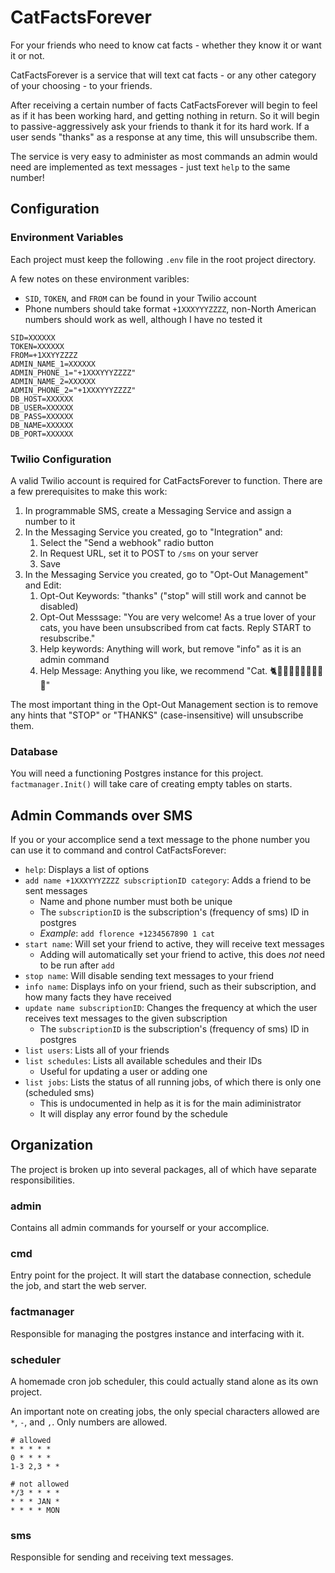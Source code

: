 # CatFactsForever

For your friends who need to know cat facts - whether they know it or want it or not.

CatFactsForever is a service that will text cat facts - or any other category of your choosing - to your friends. 

After receiving a certain number of facts CatFactsForever will begin to feel as if it has been working hard, and getting nothing in return. So it will begin to passive-aggressively ask your friends to thank it for its hard work. If a user sends "thanks" as a response at any time, this will unsubscribe them.

The service is very easy to administer as most commands an admin would need are implemented as text messages - just text `help` to the same number!

## Configuration

### Environment Variables

Each project must keep the following `.env` file in the root project directory.

A few notes on these environment varibles:

* `SID`, `TOKEN`, and `FROM` can be found in your Twilio account
* Phone numbers should take format `+1XXXYYYZZZZ`, non-North American numbers should work as well, although I have no tested it

```
SID=XXXXXX
TOKEN=XXXXXX
FROM=+1XXYYZZZZ
ADMIN_NAME_1=XXXXXX
ADMIN_PHONE_1="+1XXXYYYZZZZ"
ADMIN_NAME_2=XXXXXX
ADMIN_PHONE_2="+1XXXYYYZZZZ"
DB_HOST=XXXXXX
DB_USER=XXXXXX
DB_PASS=XXXXXX
DB_NAME=XXXXXX
DB_PORT=XXXXXX
```

### Twilio Configuration

A valid Twilio account is required for CatFactsForever to function. There are a few prerequisites to make this work:

1. In programmable SMS, create a Messaging Service and assign a number to it
2. In the Messaging Service you created, go to "Integration" and:
   1. Select the "Send a webhook" radio button
   2. In Request URL, set it to POST to `/sms` on your server
   3. Save
3. In the Messaging Service you created, go to "Opt-Out Management" and Edit:
   1. Opt-Out Keywords: "thanks" ("stop" will still work and cannot be disabled)
   2. Opt-Out Messsage: "You are very welcome! As a true lover of your cats, you have been unsubscribed from cat facts. Reply START to resubscribe."
   3. Help keywords: Anything will work, but remove "info" as it is an admin command
   4. Help Message: Anything you like, we recommend "Cat. 🐈🐆🐅🐱🙀😺😹😸😽😻"

The most important thing in the Opt-Out Management section is to remove any hints that "STOP" or "THANKS" (case-insensitive) will unsubscribe them.

### Database

You will need a functioning Postgres instance for this project. `factmanager.Init()` will take care of creating empty tables on starts.

## Admin Commands over SMS

If you or your accomplice send a text message to the phone number you can use it to command and control CatFactsForever:

* `help`: Displays a list of options
* `add name +1XXXYYYZZZZ subscriptionID category`: Adds a friend to be sent messages
  * Name and phone number must both be unique
  * The `subscriptionID` is the subscription's (frequency of sms) ID in postgres 
  * *Example*: `add florence +1234567890 1 cat`
* `start name`: Will set your friend to active, they will receive text messages
  * Adding will automatically set your friend to active, this does *not* need to be run after `add`
* `stop name`: Will disable sending text messages to your friend
* `info name`: Displays info on your friend, such as their subscription, and how many facts they have received
* `update name subscriptionID`: Changes the frequency at which the user receives text messages to the given subscription
  * The `subscriptionID` is the subscription's (frequency of sms) ID in postgres 
* `list users`: Lists all of your friends
* `list schedules`: Lists all available schedules and their IDs
  * Useful for updating a user or adding one
* `list jobs`: Lists the status of all running jobs, of which there is only one (scheduled sms)
  * This is undocumented in help as it is for the main adiministrator
  * It will display any error found by the schedule

## Organization

The project is broken up into several packages, all of which have separate responsibilities.

### admin

Contains all admin commands for yourself or your accomplice.

### cmd

Entry point for the project. It will start the database connection, schedule the job, and start the web server.

### factmanager

Responsible for managing the postgres instance and interfacing with it.

### scheduler

A homemade cron job scheduler, this could actually stand alone as its own project.

An important note on creating jobs, the only special characters allowed are `*`, `-`, and `,`. Only numbers are allowed.

```
# allowed
* * * * *
0 * * * *
1-3 2,3 * *

# not allowed
*/3 * * * *
* * * JAN *
* * * * MON
```
### sms

Responsible for sending and receiving text messages.
